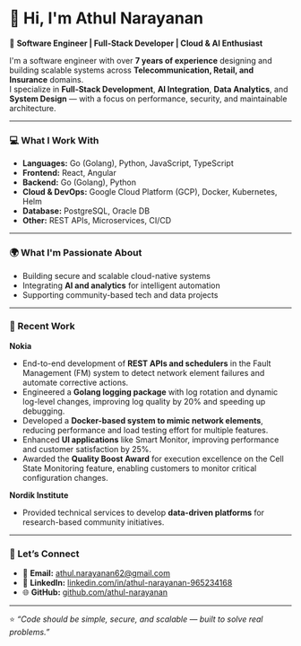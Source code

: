 # 👋 Hi, I'm Athul Narayanan  

🚀 **Software Engineer | Full-Stack Developer | Cloud & AI Enthusiast**

I'm a software engineer with over **7 years of experience** designing and building scalable systems across **Telecommunication, Retail, and Insurance** domains.  
I specialize in **Full-Stack Development**, **AI Integration**, **Data Analytics**, and **System Design** — with a focus on performance, security, and maintainable architecture.

---

### 💻 What I Work With
- **Languages:** Go (Golang), Python, JavaScript, TypeScript  
- **Frontend:** React, Angular
- **Backend:** Go (Golang), Python
- **Cloud & DevOps:** Google Cloud Platform (GCP), Docker, Kubernetes, Helm
- **Database:** PostgreSQL, Oracle DB
- **Other:** REST APIs, Microservices, CI/CD  

---

### 🌍 What I'm Passionate About
- Building secure and scalable cloud-native systems  
- Integrating **AI and analytics** for intelligent automation
- Supporting community-based tech and data projects  

---

### 🧩 Recent Work

**Nokia**  
- End-to-end development of **REST APIs and schedulers** in the Fault Management (FM) system to detect network element failures and automate corrective actions.  
- Engineered a **Golang logging package** with log rotation and dynamic log-level changes, improving log quality by 20% and speeding up debugging.  
- Developed a **Docker-based system to mimic network elements**, reducing performance and load testing effort for multiple features.  
- Enhanced **UI applications** like Smart Monitor, improving performance and customer satisfaction by 25%.  
- Awarded the **Quality Boost Award** for execution excellence on the Cell State Monitoring feature, enabling customers to monitor critical configuration changes.  

**Nordik Institute**  
- Provided technical services to develop **data-driven platforms** for research-based community initiatives.  

---

### 🤝 Let’s Connect
- 📧 **Email:** [athul.narayanan62@gmail.com](mailto:athul.narayanan62@gmail.com)  
- 💼 **LinkedIn:** [linkedin.com/in/athul-narayanan-965234168](https://in.linkedin.com/in/athul-narayanan-965234168)  
- 🌐 **GitHub:** [github.com/athul-narayanan](https://github.com/athul-narayanan)

---

⭐️ _“Code should be simple, secure, and scalable — built to solve real problems.”_
